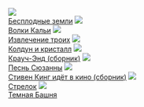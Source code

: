 ![](/books/sf_fantasy/Стивен%20Кинг/Бесплодные%20земли.jpg)  
[Бесплодные земли](/books/sf_fantasy/Стивен%20Кинг/Бесплодные%20земли)
![](/books/sf_fantasy/Стивен%20Кинг/Волки%20Кальи.jpg)  
[Волки Кальи](/books/sf_fantasy/Стивен%20Кинг/Волки%20Кальи)
![](/books/sf_fantasy/Стивен%20Кинг/Извлечение%20троих.jpg)  
[Извлечение троих](/books/sf_fantasy/Стивен%20Кинг/Извлечение%20троих)
![](/books/sf_fantasy/Стивен%20Кинг/Колдун%20и%20кристалл.jpg)  
[Колдун и кристалл](/books/sf_fantasy/Стивен%20Кинг/Колдун%20и%20кристалл)
![](/books/sf_fantasy/Стивен%20Кинг/Крауч-Энд%20(сборник).jpg)  
[Крауч-Энд (сборник)](/books/sf_fantasy/Стивен%20Кинг/Крауч-Энд%20(сборник))
![](/books/sf_fantasy/Стивен%20Кинг/Песнь%20Сюзанны.jpg)  
[Песнь Сюзанны](/books/sf_fantasy/Стивен%20Кинг/Песнь%20Сюзанны)
![](/books/sf_fantasy/Стивен%20Кинг/Стивен%20Кинг%20идёт%20в%20кино%20(сборник).jpg)  
[Стивен Кинг идёт в кино (сборник)](/books/sf_fantasy/Стивен%20Кинг/Стивен%20Кинг%20идёт%20в%20кино%20(сборник))
![](/books/sf_fantasy/Стивен%20Кинг/Стрелок.jpg)  
[Стрелок](/books/sf_fantasy/Стивен%20Кинг/Стрелок)
![](/books/sf_fantasy/Стивен%20Кинг/Темная%20Башня.jpg)  
[Темная Башня](/books/sf_fantasy/Стивен%20Кинг/Темная%20Башня)